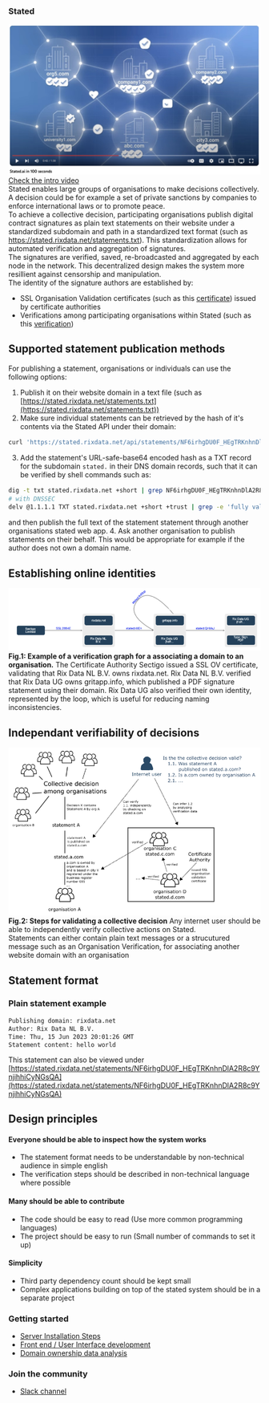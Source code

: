 ### Stated
![visualisatiuon](https://github.com/c-riq/stated/blob/master/documents/video_preview.jpg?raw=true)
[Check the intro video](https://www.youtube.com/watch?v=TTRtQjeuIAE)<br/>
Stated enables large groups of organisations to make decisions collectively.<br />
A decision could be for example a set of private sanctions by companies to enforce international laws or to promote peace.<br />
To achieve a collective decision, participating organisations publish digital contract signatures as plain text statements on their website under a standardized subdomain and path in a standardized text format (such as https://stated.rixdata.net/statements.txt). This standardization allows for automated verification and aggregation of signatures.<br/>
The signatures are verified, saved, re-broadcasted and aggregated by each node in the network. This decentralized design makes the system more resillient against censorship and manipulation.<br/>
The identity of the signature authors are established by:
 - SSL Organisation Validation certificates (such as this [certificate](https://crt.sh/?sha256=2884EC1DE425003B57CFECF80CEE32865E6C9351B57F816F5FA7CC43FE5FA99D)) issued by certificate authorities
 - Verifications among participating organisations within Stated (such as this [verification](https://stated.rixdata.net/statements/FwoLf1njZ3tMAujNh_t6NZy9qV2RDNmDjgqju86yDEo))

## Supported statement publication methods

For publishing a statement, organisations or individuals can use the following options:
1. Publish it on their website domain in a text file (such as [https://stated.rixdata.net/statements.txt](https://stated.rixdata.net/statements.txt))
2. Make sure individual statements can be retrieved by the hash of it's contents via the Stated API under their domain:
```bash
curl 'https://stated.rixdata.net/api/statements/NF6irhgDU0F_HEgTRKnhnDlA2R8c9YnjihhiCyNGsQA'
```
3. Add the statement's URL-safe-base64 encoded hash as a TXT record for the subdomain  `stated.` in their DNS domain records, such that it can be verified by shell commands such as:
```bash
dig -t txt stated.rixdata.net +short | grep NF6irhgDU0F_HEgTRKnhnDlA2R8c9YnjihhiCyNGsQA
# with DNSSEC
delv @1.1.1.1 TXT stated.rixdata.net +short +trust | grep -e 'fully validated' -e 'NF6irhgDU0F_HEgTRKnhnDlA2R8c9YnjihhiCyNGsQA'
```
and then publish the full text of the statement statement through another organisations stated web app.
4. Ask another organisation to publish statements on their behalf. This would be appropriate for example if the author does not own a domain name.
## Establishing online identities

![visualisatiuon](https://github.com/c-riq/stated/blob/master/documents/example_verification_graph.png?raw=true)<br />
<b>Fig.1: Example of a verification graph for a associating a domain to an organisation.</b> The Certificate Authority Sectigo issued a SSL OV certificate, validating that Rix Data NL B.V. owns rixdata.net. Rix Data NL B.V. verified that Rix Data UG owns gritapp.info, which published a PDF signature statement using their domain. Rix Data UG also verified their own identity, represented by the loop, which is useful for reducing naming inconsistencies.

## Independant verifiability of decisions

![visualisatiuon](https://github.com/c-riq/stated/blob/master/documents/diagram.png?raw=true)
<b>Fig.2: Steps for validating a collective decision</b> Any internet user should be able to independently verify collective actions on Stated.
<br />
Statements can either contain plain text messages or a strucutured message such as an Organisation Verification, for associating another website domain with an organisation


## Statement format
### Plain statement example
```
Publishing domain: rixdata.net
Author: Rix Data NL B.V.
Time: Thu, 15 Jun 2023 20:01:26 GMT
Statement content: hello world
```
This statement can also be viewed under [https://stated.rixdata.net/statements/NF6irhgDU0F_HEgTRKnhnDlA2R8c9YnjihhiCyNGsQA](https://stated.rixdata.net/statements/NF6irhgDU0F_HEgTRKnhnDlA2R8c9YnjihhiCyNGsQA)

## Design principles
#### Everyone should be able to inspect how the system works
- The statement format needs to be understandable by non-technical audience in simple english
- The verification steps should be described in non-technical language where possible
#### Many should be able to contribute
- The code should be easy to read (Use more common programming languages)
- The project should be easy to run (Small number of commands to set it up)
#### Simplicity
- Third party dependency count should be kept small
- Complex applications building on top of the stated system should be in a separate project

### Getting started
- [Server Installation Steps](https://github.com/c-riq/stated/blob/master/backend/README.md)
- [Front end / User Interface development](https://github.com/c-riq/stated/blob/master/frontend/README.md)
- [Domain ownership data analysis](https://github.com/c-riq/stated/blob/master/analysis/README.md)

### Join the community
- [Slack channel](https://join.slack.com/t/stated/shared_invite/zt-24r6gz86t-gy9TADMabaA0e1UQ1it~4g)
